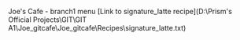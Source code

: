 Joe's Cafe - branch1 menu
[Link to signature_latte recipe](D:\Prism's Official Projects\GIT\GIT A1\Joe_gitcafe\Joe_gitcafe\Recipes\signature_latte.txt)
